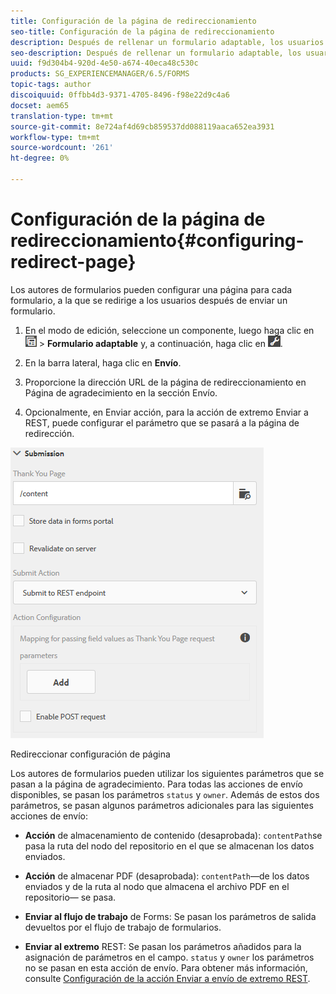 ```yaml
---
title: Configuración de la página de redireccionamiento
seo-title: Configuración de la página de redireccionamiento
description: Después de rellenar un formulario adaptable, los usuarios pueden ser redirigidos a una página web que los autores de formularios pueden configurar al crear el formulario.
seo-description: Después de rellenar un formulario adaptable, los usuarios pueden ser redirigidos a una página web que los autores de formularios pueden configurar al crear el formulario.
uuid: f9d304b4-920d-4e50-a674-40eca48c530c
products: SG_EXPERIENCEMANAGER/6.5/FORMS
topic-tags: author
discoiquuid: 0ffbb4d3-9371-4705-8496-f98e22d9c4a6
docset: aem65
translation-type: tm+mt
source-git-commit: 8e724af4d69cb859537dd088119aaca652ea3931
workflow-type: tm+mt
source-wordcount: '261'
ht-degree: 0%

---
```



# Configuración de la página de redireccionamiento{#configuring-redirect-page}

Los autores de formularios pueden configurar una página para cada formulario, a la que se redirige a los usuarios después de enviar un formulario.

1. En el modo de edición, seleccione un componente, luego haga clic en ![Contenedor de campo](assets/field-level.png) > **Formulario adaptable** y, a continuación, haga clic en ![cmppr](assets/cmppr.png).

1. En la barra lateral, haga clic en **Envío**.

1. Proporcione la dirección URL de la página de redireccionamiento en Página de agradecimiento en la sección Envío.
1. Opcionalmente, en Enviar acción, para la acción de extremo Enviar a REST, puede configurar el parámetro que se pasará a la página de redirección.

![Redireccionar configuración de página](assets/thank-you-setting-1.png)

Redireccionar configuración de página

Los autores de formularios pueden utilizar los siguientes parámetros que se pasan a la página de agradecimiento. Para todas las acciones de envío disponibles, se pasan los parámetros `status` y `owner`. Además de estos dos parámetros, se pasan algunos parámetros adicionales para las siguientes acciones de envío:

* **Acción**  de almacenamiento de contenido (desaprobada):  `contentPath`se pasa la ruta del nodo del repositorio en el que se almacenan los datos enviados.

* **Acción**  de almacenar PDF (desaprobada):  `contentPath`—de los datos enviados y de la ruta al nodo que almacena el archivo PDF en el repositorio— se pasa.

* **Enviar al flujo de trabajo** de Forms: Se pasan los parámetros de salida devueltos por el flujo de trabajo de formularios.

* **Enviar al extremo** REST: Se pasan los parámetros añadidos para la asignación de parámetros en el campo. `status` y  `owner` los parámetros no se pasan en esta acción de envío. Para obtener más información, consulte [Configuración de la acción Enviar a envío de extremo REST](../../forms/using/configuring-submit-actions.md).

